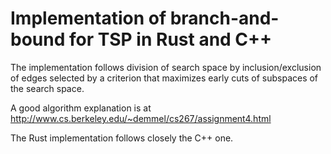 # Implementation of branch-and-bound for TSP in Rust and C++

The implementation follows division of search space by inclusion/exclusion of edges selected by a criterion that maximizes early cuts of subspaces of the search space.

A good algorithm explanation is at http://www.cs.berkeley.edu/~demmel/cs267/assignment4.html

The Rust implementation follows closely the C++ one.
